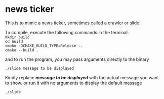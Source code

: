 # news ticker

This is to mimic a news ticker, sometimes called a crawler or slide.

To compile, execute the following commands in the terminal:  
 `mkdir build`  
 `cd build`  
 `cmake -DCMAKE_BUILD_TYPE=Release ..`  
 `cmake --build .`  
  
and to run the program, you may pass arguments directly to the binary

`./slide message to be displayed`
 
 Kindly replace __*message to be displayed*__ with  the actual message you want to show.
or run it with no arguments to display the default message

`./slide`